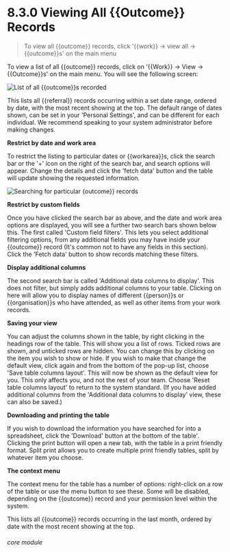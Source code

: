 # 8.3.0    Viewing All {{Outcome}} Records

> To view all {{outcome}} records, click '{{work}} -> view all -> {{outcome}}s' on the main menu 

To view a list of all {{outcome}} records, click on '{{Work}} -> View -> {{Outcome}}s' on the main menu. You will see the following screen:

![List of all {{outcome}}s recorded](79a.png)

This lists all {{referral}} records occurring within a set date range, ordered by date, with the most recent showing at the top.  The default range of dates shown, can be set in your 'Personal Settings', and can be different for each individual.  We recommend speaking to your system administrator before making changes.

**Restrict by date and work area**

To restrict the listing to particular dates or {{workarea}}s, click the search bar or the '+' icon on the right of the search bar, and search options will appear. Change the details and click the 'fetch data' button and the table will update showing the requested information.

![Searching for particular {outcome}} records](1210a.png)

**Restrict by custom fields**

Once you have clicked the search bar as above, and the date and work area options are displayed, you will see a further two search bars shown below this.  The first called 'Custom field filters'.  This lets you select additional filtering options, from any additional fields you may have inside your {{outcome}} record (It's common not to have any fields in this section).  Click the 'Fetch data' button to show records matching these filters.

**Display additional columns**

The second search bar is called 'Additional data columns to display'.  This does not filter, but simply adds additional columns to your table.  Clicking on here will allow you to display names of different {{person}}s or {{organisation}}s who have attended, as well as other items from your work records.

**Saving your view**

You can adjust the columns shown in the table, by right clicking in the headings row of the table.  This will show you a list of rows.  Ticked rows are shown, and unticked rows are hidden.  You can change this by clicking on the item you wish to show or hide. If you wish to make that change the default view, click again and from the bottom of the pop-up list, choose 'Save table columns layout'.  This will now be shown as the default view for you.  This only affects you, and not the rest of your team.  Choose 'Reset table columns layout' to return to the system standard.  (If you have added additional columns from the 'Additional data columns to display' view, these can also be saved.)

**Downloading and printing the table**

If you wish to download the information you have searched for into a spreadsheet, click the 'Download' button at the bottom of the table'.  Clicking the print button will open a new tab, with the table in a print friendly format.  Split print allows you to create multiple print friendly tables, split by whatever item you choose.

**The context menu**

The context menu for the table has a number of options: right-click on a row of the table or use the menu button to see these. Some will be disabled, depending on the {{outcome}} record and your permission level within the system.

This lists all {{outcome}} records occurring in the last month, ordered by date with the most recent showing at the top.

###### core module

